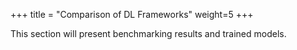 +++
title = "Comparison of DL Frameworks"
weight=5
+++

This section will present benchmarking results and trained models.